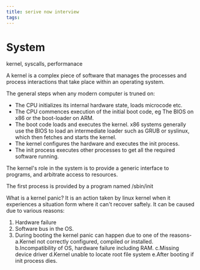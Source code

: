```yaml
---
title: serive now interview
tags:
---
```

# System
kernel, syscalls, performanace

A kernel is a complex piece of software that manages the processes and process interactions that take place within an operating system.

The general steps when any modern computer is truned on:
- The CPU initializes its internal hardware state, loads microcode etc.
- The CPU commences execution of the initial boot code, eg The BIOS on x86 or the boot-loader on ARM.
- The boot code loads and executes the kernel. x86 systems generally use the BIOS to load an intermediate loader such as GRUB or syslinux, which then
fetches and starts the kernel.
- The kernel configures the hardware and executes the init process.
- The init process executes other processes to get all the required software running.

The kernel's role in the system is to provide a generic interface to programs, and arbitrate access to resources.

The first process is provided by a program named /sbin/init


What is a kernel panic?
It is an action taken by linux kernel when it experiences a situation form where it can't recover saftely.
It can be caused due to various reasons:
1. Hardware failure
2. Software bus in the OS.
3. During booting the kernel panic can happen due to one of the reasons-
a.Kernel not correctly configured, compiled or installed.
b.Incompatibility of OS, hardware failure including RAM.
c.Missing device driver
d.Kernel unable to locate root file system
e.After booting if init process dies.
